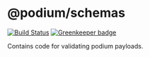 # @podium/schemas

[![Build Status](https://travis-ci.org/podium-lib/schemas.svg?branch=master)](https://travis-ci.org/podium-lib/schemas) [![Greenkeeper badge](https://badges.greenkeeper.io/podium-lib/schemas.svg)](https://greenkeeper.io/)

Contains code for validating podium payloads.
